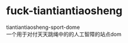 # fuck-tiantiantiaosheng
tiantiantiaosheng-sport-dome  
一个用于对付天天跳绳中的的人工智障的站点dom   
<a herf="https://laiaqwq.github.io/fuck-tiantiantiaosheng/">
